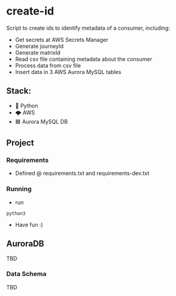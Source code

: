 # create-id
Script to create ids to identify metadata of a consumer, including:
* Get secrets at AWS Secrets Manager
* Generate journeyId
* Generate matrixId
* Read csv file containing metadata about the consumer 
* Process data from csv file
* Insert data in 3 AWS Aurora MySQL tables

## Stack:
* :snake: Python
* :cloud_with_lightning: AWS
* :blue_square: Aurora MySQL DB

## Project
### Requirements
* Defined @ requirements.txt and requirements-dev.txt

### Running
* run 
```
python3 
```
* Have fun :)  

## AuroraDB
TBD

### Data Schema
TBD
